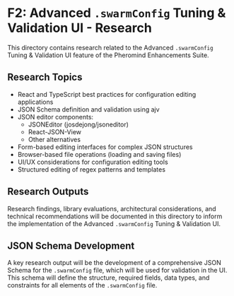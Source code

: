 # F2: Advanced `.swarmConfig` Tuning & Validation UI - Research

This directory contains research related to the Advanced `.swarmConfig` Tuning & Validation UI feature of the Pheromind Enhancements Suite.

## Research Topics

- React and TypeScript best practices for configuration editing applications
- JSON Schema definition and validation using ajv
- JSON editor components:
  - JSONEditor (josdejong/jsoneditor)
  - React-JSON-View
  - Other alternatives
- Form-based editing interfaces for complex JSON structures
- Browser-based file operations (loading and saving files)
- UI/UX considerations for configuration editing tools
- Structured editing of regex patterns and templates

## Research Outputs

Research findings, library evaluations, architectural considerations, and technical recommendations will be documented in this directory to inform the implementation of the Advanced `.swarmConfig` Tuning & Validation UI.

## JSON Schema Development

A key research output will be the development of a comprehensive JSON Schema for the `.swarmConfig` file, which will be used for validation in the UI. This schema will define the structure, required fields, data types, and constraints for all elements of the `.swarmConfig` file.